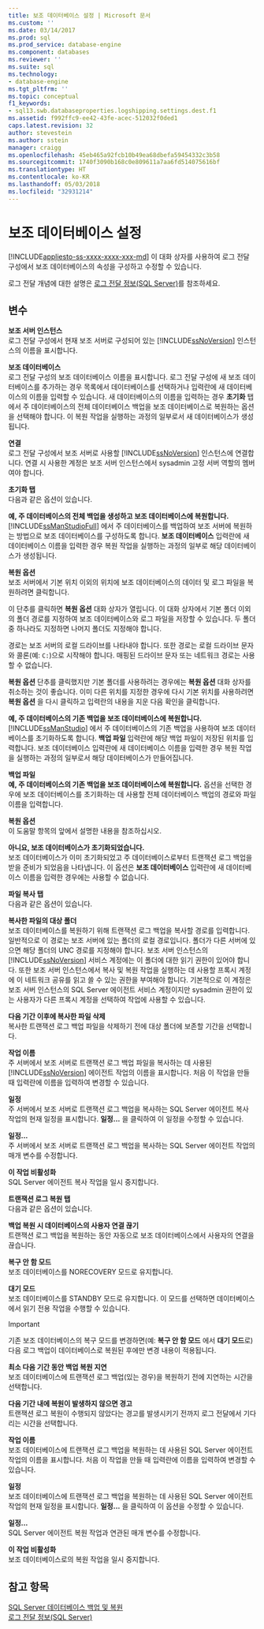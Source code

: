 ```yaml
---
title: 보조 데이터베이스 설정 | Microsoft 문서
ms.custom: ''
ms.date: 03/14/2017
ms.prod: sql
ms.prod_service: database-engine
ms.component: databases
ms.reviewer: ''
ms.suite: sql
ms.technology:
- database-engine
ms.tgt_pltfrm: ''
ms.topic: conceptual
f1_keywords:
- sql13.swb.databaseproperties.logshipping.settings.dest.f1
ms.assetid: f992ffc9-ee42-43fe-acec-512032f0ded1
caps.latest.revision: 32
author: stevestein
ms.author: sstein
manager: craigg
ms.openlocfilehash: 45eb465a92fcb10b49ea68dbefa59454332c3b58
ms.sourcegitcommit: 1740f3090b168c0e809611a7aa6fd514075616bf
ms.translationtype: HT
ms.contentlocale: ko-KR
ms.lasthandoff: 05/03/2018
ms.locfileid: "32931214"
---
```

# <a name="secondary-database-settings"></a>보조 데이터베이스 설정
[!INCLUDE[appliesto-ss-xxxx-xxxx-xxx-md](../../includes/appliesto-ss-xxxx-xxxx-xxx-md.md)]
  이 대화 상자를 사용하여 로그 전달 구성에서 보조 데이터베이스의 속성을 구성하고 수정할 수 있습니다.  
  
 로그 전달 개념에 대한 설명은 [로그 전달 정보&#40;SQL Server&#41;](../../database-engine/log-shipping/about-log-shipping-sql-server.md)를 참조하세요.  
  
## <a name="options"></a>변수  
 **보조 서버 인스턴스**  
 로그 전달 구성에서 현재 보조 서버로 구성되어 있는 [!INCLUDE[ssNoVersion](../../includes/ssnoversion-md.md)] 인스턴스의 이름을 표시합니다.  
  
 **보조 데이터베이스**  
 로그 전달 구성의 보조 데이터베이스 이름을 표시합니다. 로그 전달 구성에 새 보조 데이터베이스를 추가하는 경우 목록에서 데이터베이스를 선택하거나 입력란에 새 데이터베이스의 이름을 입력할 수 있습니다. 새 데이터베이스의 이름을 입력하는 경우 **초기화** 탭에서 주 데이터베이스의 전체 데이터베이스 백업을 보조 데이터베이스로 복원하는 옵션을 선택해야 합니다. 이 복원 작업을 실행하는 과정의 일부로서 새 데이터베이스가 생성됩니다.  
  
 **연결**  
 로그 전달 구성에서 보조 서버로 사용할 [!INCLUDE[ssNoVersion](../../includes/ssnoversion-md.md)] 인스턴스에 연결합니다. 연결 시 사용한 계정은 보조 서버 인스턴스에서 sysadmin 고정 서버 역할의 멤버여야 합니다.  
  
 **초기화 탭**  
 다음과 같은 옵션이 있습니다.  
  
 **예, 주 데이터베이스의 전체 백업을 생성하고 보조 데이터베이스에 복원합니다.**  
 [!INCLUDE[ssManStudioFull](../../includes/ssmanstudiofull-md.md)] 에서 주 데이터베이스를 백업하여 보조 서버에 복원하는 방법으로 보조 데이터베이스를 구성하도록 합니다. **보조 데이터베이스** 입력란에 새 데이터베이스 이름을 입력한 경우 복원 작업을 실행하는 과정의 일부로 해당 데이터베이스가 생성됩니다.  
  
 **복원 옵션**  
 보조 서버에서 기본 위치 이외의 위치에 보조 데이터베이스의 데이터 및 로그 파일을 복원하려면 클릭합니다.  
  
 이 단추를 클릭하면 **복원 옵션** 대화 상자가 열립니다. 이 대화 상자에서 기본 폴더 이외의 폴더 경로를 지정하여 보조 데이터베이스와 로그 파일을 저장할 수 있습니다. 두 폴더 중 하나라도 지정하면 나머지 폴더도 지정해야 합니다.  
  
 경로는 보조 서버의 로컬 드라이브를 나타내야 합니다. 또한 경로는 로컬 드라이브 문자와 콜론(예: `C:`)으로 시작해야 합니다. 매핑된 드라이브 문자 또는 네트워크 경로는 사용할 수 없습니다.  
  
 **복원 옵션** 단추를 클릭했지만 기본 폴더를 사용하려는 경우에는 **복원 옵션** 대화 상자를 취소하는 것이 좋습니다. 이미 다른 위치를 지정한 경우에 다시 기본 위치를 사용하려면 **복원 옵션** 을 다시 클릭하고 입력란의 내용을 지운 다음 확인을 클릭합니다.  
  
 **예, 주 데이터베이스의 기존 백업을 보조 데이터베이스에 복원합니다.**  
 [!INCLUDE[ssManStudio](../../includes/ssmanstudio-md.md)] 에서 주 데이터베이스의 기존 백업을 사용하여 보조 데이터베이스를 초기화하도록 합니다. **백업 파일** 입력란에 해당 백업 파일이 저장된 위치를 입력합니다. 보조 데이터베이스 입력란에 새 데이터베이스 이름을 입력한 경우 복원 작업을 실행하는 과정의 일부로서 해당 데이터베이스가 만들어집니다.  
  
 **백업 파일**  
 **예, 주 데이터베이스의 기존 백업을 보조 데이터베이스에 복원합니다.** 옵션을 선택한 경우에 보조 데이터베이스를 초기화하는 데 사용할 전체 데이터베이스 백업의 경로와 파일 이름을 입력합니다.  
  
 **복원 옵션**  
 이 도움말 항목의 앞에서 설명한 내용을 참조하십시오.  
  
 **아니요, 보조 데이터베이스가 초기화되었습니다.**  
 보조 데이터베이스가 이미 초기화되었고 주 데이터베이스로부터 트랜잭션 로그 백업을 받을 준비가 되었음을 나타냅니다. 이 옵션은 **보조 데이터베이스** 입력란에 새 데이터베이스 이름을 입력한 경우에는 사용할 수 없습니다.  
  
 **파일 복사 탭**  
 다음과 같은 옵션이 있습니다.  
  
 **복사한 파일의 대상 폴더**  
 보조 데이터베이스를 복원하기 위해 트랜잭션 로그 백업을 복사할 경로를 입력합니다. 일반적으로 이 경로는 보조 서버에 있는 폴더의 로컬 경로입니다. 폴더가 다른 서버에 있으면 해당 폴더의 UNC 경로를 지정해야 합니다. 보조 서버 인스턴스의 [!INCLUDE[ssNoVersion](../../includes/ssnoversion-md.md)] 서비스 계정에는 이 폴더에 대한 읽기 권한이 있어야 합니다. 또한 보조 서버 인스턴스에서 복사 및 복원 작업을 실행하는 데 사용할 프록시 계정에 이 네트워크 공유를 읽고 쓸 수 있는 권한을 부여해야 합니다. 기본적으로 이 계정은 보조 서버 인스턴스의 SQL Server 에이전트 서비스 계정이지만 sysadmin 권한이 있는 사용자가 다른 프록시 계정을 선택하여 작업에 사용할 수 있습니다.  
  
 **다음 기간 이후에 복사한 파일 삭제**  
 복사한 트랜잭션 로그 백업 파일을 삭제하기 전에 대상 폴더에 보존할 기간을 선택합니다.  
  
 **작업 이름**  
 주 서버에서 보조 서버로 트랜잭션 로그 백업 파일을 복사하는 데 사용된 [!INCLUDE[ssNoVersion](../../includes/ssnoversion-md.md)] 에이전트 작업의 이름을 표시합니다. 처음 이 작업을 만들 때 입력란에 이름을 입력하여 변경할 수 있습니다.  
  
 **일정**  
 주 서버에서 보조 서버로 트랜잭션 로그 백업을 복사하는 SQL Server 에이전트 복사 작업의 현재 일정을 표시합니다. **일정...** 을 클릭하여 이 일정을 수정할 수 있습니다.  
  
 **일정...**  
 주 서버에서 보조 서버로 트랜잭션 로그 백업을 복사하는 SQL Server 에이전트 작업의 매개 변수를 수정합니다.  
  
 **이 작업 비활성화**  
 SQL Server 에이전트 복사 작업을 일시 중지합니다.  
  
 **트랜잭션 로그 복원 탭**  
 다음과 같은 옵션이 있습니다.  
  
 **백업 복원 시 데이터베이스의 사용자 연결 끊기**  
 트랜잭션 로그 백업을 복원하는 동안 자동으로 보조 데이터베이스에서 사용자의 연결을 끊습니다.  
  
 **복구 안 함 모드**  
 보조 데이터베이스를 NORECOVERY 모드로 유지합니다.  
  
 **대기 모드**  
 보조 데이터베이스를 STANDBY 모드로 유지합니다. 이 모드를 선택하면 데이터베이스에서 읽기 전용 작업을 수행할 수 있습니다.  
  
> [!IMPORTANT]  
>  기존 보조 데이터베이스의 복구 모드를 변경하면(예: **복구 안 함 모드** 에서 **대기 모드**로) 다음 로그 백업이 데이터베이스로 복원된 후에만 변경 내용이 적용됩니다.  
  
 **최소 다음 기간 동안 백업 복원 지연**  
 보조 데이터베이스에 트랜잭션 로그 백업(있는 경우)을 복원하기 전에 지연하는 시간을 선택합니다.  
  
 **다음 기간 내에 복원이 발생하지 않으면 경고**  
 트랜잭션 로그 복원이 수행되지 않았다는 경고를 발생시키기 전까지 로그 전달에서 기다리는 시간을 선택합니다.  
  
 **작업 이름**  
 보조 데이터베이스에 트랜잭션 로그 백업을 복원하는 데 사용된 SQL Server 에이전트 작업의 이름을 표시합니다. 처음 이 작업을 만들 때 입력란에 이름을 입력하여 변경할 수 있습니다.  
  
 **일정**  
 보조 데이터베이스에 트랜잭션 로그 백업을 복원하는 데 사용된 SQL Server 에이전트 작업의 현재 일정을 표시합니다. **일정...** 을 클릭하여 이 옵션을 수정할 수 있습니다.  
  
 **일정...**  
 SQL Server 에이전트 복원 작업과 연관된 매개 변수를 수정합니다.  
  
 **이 작업 비활성화**  
 보조 데이터베이스로의 복원 작업을 일시 중지합니다.  
  
## <a name="see-also"></a>참고 항목  
 [SQL Server 데이터베이스 백업 및 복원](../../relational-databases/backup-restore/back-up-and-restore-of-sql-server-databases.md)   
 [로그 전달 정보&#40;SQL Server&#41;](../../database-engine/log-shipping/about-log-shipping-sql-server.md)  
  
  
